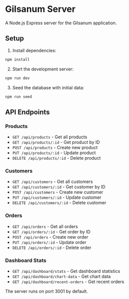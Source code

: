 # Gilsanum Server

A Node.js Express server for the Gilsanum application.

## Setup

1. Install dependencies:
```bash
npm install
```

2. Start the development server:
```bash
npm run dev
```

3. Seed the database with initial data:
```bash
npm run seed
```

## API Endpoints

### Products
- `GET /api/products` - Get all products
- `GET /api/products/:id` - Get product by ID
- `POST /api/products` - Create new product
- `PUT /api/products/:id` - Update product
- `DELETE /api/products/:id` - Delete product

### Customers
- `GET /api/customers` - Get all customers
- `GET /api/customers/:id` - Get customer by ID
- `POST /api/customers` - Create new customer
- `PUT /api/customers/:id` - Update customer
- `DELETE /api/customers/:id` - Delete customer

### Orders
- `GET /api/orders` - Get all orders
- `GET /api/orders/:id` - Get order by ID
- `POST /api/orders` - Create new order
- `PUT /api/orders/:id` - Update order
- `DELETE /api/orders/:id` - Delete order

### Dashboard Stats
- `GET /api/dashboard/stats` - Get dashboard statistics
- `GET /api/dashboard/chart-data` - Get chart data
- `GET /api/dashboard/recent-orders` - Get recent orders

The server runs on port 3001 by default.
